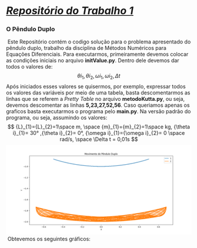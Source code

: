 # <u>***Repositório do Trabalho 1***</u>

### O Pêndulo Duplo

​	Este Repositório contém o codigo solução para o problema apresentado do pêndulo duplo, trabalho da disciplina de Métodos Numéricos para Equações Diferenciais. Para executarmos, primeiramente devemos colocar as condições iniciais no arquivo **initValue.py**. Dentro dele devemos dar todos o valores de:
$$
{\theta i}_{1},{\theta i}_{2},{\omega i}_{1},{\omega i}_{2},\Delta t
$$
​	Após iniciados esses valores se quisermos, por exemplo, expressar todos os valores das variáveis por meio de uma tabela, basta descomentarmos as linhas que se referem a *Pretty Table* no arquivo **metodoKutta.py**, ou seja, devemos descomentar as linhas **5,23,27,52,56**. Caso queriamos apenas os graficos basta executarmos o programa pelo **main.py**.  Na versão padrão do programa, ou seja, assumindo os valores:
$$
{L}_{1}={L}_{2}=1\space m,
\space {m}_{1}={m}_{2}=1\space kg,
{\theta i}_{1}= 30°
,{\theta i}_{2}= 0°,
{\omega i}_{1}={\omega i}_{2}= 0 \space rad/s,
\space \Delta t = 0,01s
$$
![Alt text](/img/Figure_1.png?raw=true "Optional Title")
​	Obtevemos os seguintes gráficos:
